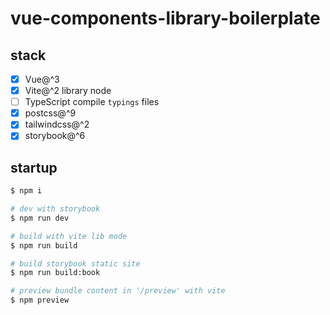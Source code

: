 # vue-components-library-boilerplate

## stack

- [x] Vue@^3
- [x] Vite@^2 library node
- [ ] TypeScript compile `typings` files
- [x] postcss@^9
- [x] tailwindcss@^2
- [x] storybook@^6

## startup

``` bash
$ npm i

# dev with storybook
$ npm run dev

# build with vite lib mode
$ npm run build

# build storybook static site
$ npm run build:book

# preview bundle content in '/preview' with vite
$ npm preview
```
